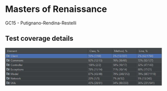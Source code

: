 # Masters of Renaissance 
GC15 - Putignano-Rendina-Restelli

## Test coverage details
![test_coverage](deliverables/screenshots/testcoverage0206.JPG)
